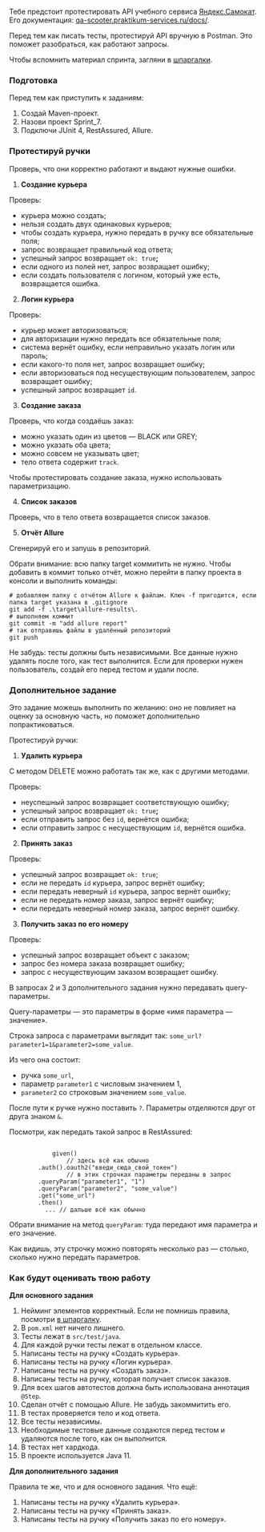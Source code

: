 Тебе предстоит протестировать API учебного сервиса [Яндекс.Самокат](http://qa-scooter.praktikum-services.ru/). Его документация: [qa-scooter.praktikum-services.ru/docs/](https://qa-scooter.praktikum-services.ru/docs/).

Перед тем как писать тесты, протестируй API вручную в Postman. Это поможет разобраться, как работают запросы.

Чтобы вспомнить материал спринта, загляни в [шпаргалки](https://praktikum.notion.site/API-9229b699ce7041e38a4f03ea7a777e81).

### Подготовка

Перед тем как приступить к заданиям:

1. Создай Maven-проект.
2. Назови проект Sprint_7.
3. Подключи JUnit 4, RestAssured, Allure.

### **Протестируй ручки**

Проверь, что они корректно работают и выдают нужные ошибки.

1. **Создание курьера**

Проверь:

- курьера можно создать;
- нельзя создать двух одинаковых курьеров;
- чтобы создать курьера, нужно передать в ручку все обязательные поля;
- запрос возвращает правильный код ответа;
- успешный запрос возвращает `ok: true`**;**
- если одного из полей нет, запрос возвращает ошибку;
- если создать пользователя с логином, который уже есть, возвращается ошибка.

2. **Логин курьера**

Проверь:

- курьер может авторизоваться;
- для авторизации нужно передать все обязательные поля;
- система вернёт ошибку, если неправильно указать логин или пароль;
- если какого-то поля нет, запрос возвращает ошибку;
- если авторизоваться под несуществующим пользователем, запрос возвращает ошибку;
- успешный запрос возвращает `id`.

3. **Создание заказа**

Проверь, что когда создаёшь заказ:

- можно указать один из цветов — BLACK или GREY;
- можно указать оба цвета;
- можно совсем не указывать цвет;
- тело ответа содержит `track`.

Чтобы протестировать создание заказа, нужно использовать параметризацию.

4. **Список заказов**

Проверь, что в тело ответа возвращается список заказов.

5. **Отчёт Allure**

Сгенерируй его и запушь в репозиторий.

Обрати внимание: всю папку target коммитить не нужно. Чтобы добавить в коммит только отчёт, можно перейти в папку проекта в консоли и выполнить команды:



```
# добавляем папку с отчётом Allure к файлам. Ключ -f пригодится, если папка target указана в .gitignore
git add -f .\target\allure-results\.
# выполняем коммит
git commit -m "add allure report"
# так отправишь файлы в удалённый репозиторий
git push 
```

Не забудь: тесты должны быть независимыми. Все данные нужно удалять после того, как тест выполнится. Если для проверки нужен пользователь, создай его перед тестом и удали после.

### Дополнительное задание

Это задание можешь выполнить по желанию: оно не повлияет на оценку за основную часть, но поможет дополнительно попрактиковаться.

Протестируй ручки:

1. **Удалить курьера**

С методом DELETE можно работать так же, как с другими методами.

Проверь:

- неуспешный запрос возвращает соответствующую ошибку;
- успешный запрос возвращает `ok: true`**;**
- если отправить запрос без `id`, вернётся ошибка;
- если отправить запрос с несуществующим `id`, вернётся ошибка.

2. **Принять заказ**

Проверь:

- успешный запрос возвращает `ok: true`;
- если не передать `id` курьера, запрос вернёт ошибку;
- если передать неверный `id` курьера, запрос вернёт ошибку;
- если не передать номер заказа, запрос вернёт ошибку;
- если передать неверный номер заказа, запрос вернёт ошибку.

3. **Получить заказ по его номеру**

Проверь:

- успешный запрос возвращает объект с заказом;
- запрос без номера заказа возвращает ошибку;
- запрос с несуществующим заказом возвращает ошибку.

В запросах 2 и 3 дополнительного задания нужно передавать query-параметры.

Query-параметры — это параметры в форме «имя параметра — значение».

Строка запроса с параметрами выглядит так: `some_url?parameter1=1&parameter2=some_value`.

Из чего она состоит:

- ручка `some_url`,
- параметр `parameter1` с числовым значением 1,
- `parameter2` со строковым значением `some_value`.

После пути к ручке нужно поставить `?`. Параметры отделяются друг от друга знаком `&`.

Посмотри, как передать такой запрос в RestAssured:



```
        
            given()
                // здесь всё как обычно
        .auth().oauth2("введи_сюда_свой_токен")
                // в этих строчках параметры переданы в запрос
        .queryParam("parameter1", "1")
        .queryParam("parameter2", "some_value")
        .get("some_url")
        .then() 
          ... // дальше всё как обычно 
```

Обрати внимание на метод `queryParam`: туда передают имя параметра и его значение.

Как видишь, эту строчку можно повторять несколько раз — столько, сколько нужно передать параметров.

### Как будут оценивать твою работу

**Для основного задания**

1. Нейминг элементов корректный. Если не помнишь правила, посмотри [в шпаргалку](https://code.s3.yandex.net/qa-automation-engineer/java/cheatsheets/paid-track/sprint2/namingRules.pdf).
2. В `pom.xml` нет ничего лишнего.
3. Тесты лежат в `src/test/java`.
4. Для каждой ручки тесты лежат в отдельном классе.
5. Написаны тесты на ручку «Создать курьера».
6. Написаны тесты на ручку «Логин курьера».
7. Написаны тесты на ручку «Создать заказ».
8. Написаны тесты на ручку, которая получает список заказов.
9. Для всех шагов автотестов должна быть использована аннотация `@Step`.
10. Сделан отчёт с помощью Allure. Не забудь закоммитить его.
11. В тестах проверяется тело и код ответа.
12. Все тесты независимы.
13. Необходимые тестовые данные создаются перед тестом и удаляются после того, как он выполнится.
14. В тестах нет хардкода.
15. В проекте используется Java 11.

**Для дополнительного задания**

Правила те же, что и для основного задания. Что ещё:

1. Написаны тесты на ручку «Удалить курьера».
2. Написаны тесты на ручку «Принять заказ».
3. Написаны тесты на ручку «Получить заказ по его номеру».